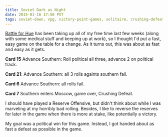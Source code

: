 ```yaml
---
title: Soviet Dark as Night
date: 2015-01-16 17:50 PST
tags: soviet-dawn, vpg, victory-point-games, solitaire, crushing-defeat
---
```


[Battle for Hue](/2015/12/25/battling-for-hue.html) has been taking up
all of my free time last few weeks (along with some medical stuff and
keeping up at work), so I thought I'd put a fast, easy game on the table
for a change. As it turns out, this was about as fast and easy as it gets.

**Card 15** Advance Southern: Roll political all three, advance 2 on political track.

**Card 21**: Advance Southern: all 3 rolls againts southern fail.

**Card 6** Advance Southern: all rolls fail.

**Card 7** Southern enters Moscow, game over, Crushing Defeat.

I should have played a Reserve Offensive, but didn't think about
while I was marveling at my horribly bad rolling. Besides, I like
to reverse the reserves for later in the game when there is more
at stake, like potentially a victory.

My goal was a political win for this game. Instead, I got handed about
as fast a defeat as possible in the game.
